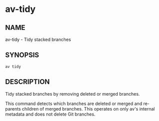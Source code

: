 # av-tidy

## NAME

av-tidy - Tidy stacked branches

## SYNOPSIS

```synopsis
av tidy
```

## DESCRIPTION

Tidy stacked branches by removing deleted or merged branches.

This command detects which branches are deleted or merged and re-parents
children of merged branches. This operates on only av's internal metadata and
does not delete Git branches.
